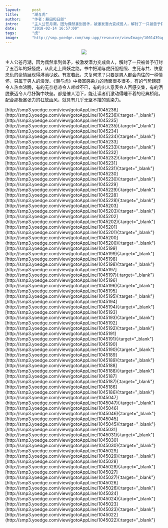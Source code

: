 ```yaml
---
layout:     post
title:      "潮与虎"
author:     "作者：藤田和日郎"
intro:      "主人公苍月潮，因为偶然拿到兽矛，被激发潜力变成兽人，解封了一只被兽予钉封了五百年的妖怪虎，从此走上降妖之路。书中把潮与虎肝胆相照、生死与共、快意恩仇的豪情展现得淋漓尽致。有友若此，夫复何求？只要是男人都会向往的一种情怀，只属于男人的浪漫。《潮与虎》中极富感染力的场面很多很多，有的气势磅礴令人热血沸腾，有的无奈悲凉令人唏嘘不已，有的出人意表令人百感交集，有的洒脱豪迈令人尽抒胸中块垒。都是催人泪下，能让读者们激动得睡不着的经典桥段。配合那极富张力的狂放画风，就具有几乎无坚不摧的感染力。"
date:       "2018-02-14 16:57:00"
tags:       "虎"
image:      "http://smp.yoedge.com/smp-app/resource/viewImage/1001439appline.png"
---
```

<div style="text-align: center">
<p><img src="http://smp.yoedge.com/smp-app/resource/viewImage/1001439appline.png"/></p>
</div>
<p class="post-meta">
<span>主人公苍月潮，因为偶然拿到兽矛，被激发潜力变成兽人，解封了一只被兽予钉封了五百年的妖怪虎，从此走上降妖之路。书中把潮与虎肝胆相照、生死与共、快意恩仇的豪情展现得淋漓尽致。有友若此，夫复何求？只要是男人都会向往的一种情怀，只属于男人的浪漫。《潮与虎》中极富感染力的场面很多很多，有的气势磅礴令人热血沸腾，有的无奈悲凉令人唏嘘不已，有的出人意表令人百感交集，有的洒脱豪迈令人尽抒胸中块垒。都是催人泪下，能让读者们激动得睡不着的经典桥段。配合那极富张力的狂放画风，就具有几乎无坚不摧的感染力。</span>
</p>
[http://smp3.yoedge.com/view/gotoAppLine/1045236](http://smp3.yoedge.com/view/gotoAppLine/1045236){:target="_blank"}
[http://smp3.yoedge.com/view/gotoAppLine/1045235](http://smp3.yoedge.com/view/gotoAppLine/1045235){:target="_blank"}
[http://smp3.yoedge.com/view/gotoAppLine/1045234](http://smp3.yoedge.com/view/gotoAppLine/1045234){:target="_blank"}
[http://smp3.yoedge.com/view/gotoAppLine/1045233](http://smp3.yoedge.com/view/gotoAppLine/1045233){:target="_blank"}
[http://smp3.yoedge.com/view/gotoAppLine/1045232](http://smp3.yoedge.com/view/gotoAppLine/1045232){:target="_blank"}
[http://smp3.yoedge.com/view/gotoAppLine/1045231](http://smp3.yoedge.com/view/gotoAppLine/1045231){:target="_blank"}
[http://smp3.yoedge.com/view/gotoAppLine/1045230](http://smp3.yoedge.com/view/gotoAppLine/1045230){:target="_blank"}
[http://smp3.yoedge.com/view/gotoAppLine/1045229](http://smp3.yoedge.com/view/gotoAppLine/1045229){:target="_blank"}
[http://smp3.yoedge.com/view/gotoAppLine/1045228](http://smp3.yoedge.com/view/gotoAppLine/1045228){:target="_blank"}
[http://smp3.yoedge.com/view/gotoAppLine/1045203](http://smp3.yoedge.com/view/gotoAppLine/1045203){:target="_blank"}
[http://smp3.yoedge.com/view/gotoAppLine/1045202](http://smp3.yoedge.com/view/gotoAppLine/1045202){:target="_blank"}
[http://smp3.yoedge.com/view/gotoAppLine/1045201](http://smp3.yoedge.com/view/gotoAppLine/1045201){:target="_blank"}
[http://smp3.yoedge.com/view/gotoAppLine/1045200](http://smp3.yoedge.com/view/gotoAppLine/1045200){:target="_blank"}
[http://smp3.yoedge.com/view/gotoAppLine/1045199](http://smp3.yoedge.com/view/gotoAppLine/1045199){:target="_blank"}
[http://smp3.yoedge.com/view/gotoAppLine/1045198](http://smp3.yoedge.com/view/gotoAppLine/1045198){:target="_blank"}
[http://smp3.yoedge.com/view/gotoAppLine/1045197](http://smp3.yoedge.com/view/gotoAppLine/1045197){:target="_blank"}
[http://smp3.yoedge.com/view/gotoAppLine/1045196](http://smp3.yoedge.com/view/gotoAppLine/1045196){:target="_blank"}
[http://smp3.yoedge.com/view/gotoAppLine/1045195](http://smp3.yoedge.com/view/gotoAppLine/1045195){:target="_blank"}
[http://smp3.yoedge.com/view/gotoAppLine/1045194](http://smp3.yoedge.com/view/gotoAppLine/1045194){:target="_blank"}
[http://smp3.yoedge.com/view/gotoAppLine/1045193](http://smp3.yoedge.com/view/gotoAppLine/1045193){:target="_blank"}
[http://smp3.yoedge.com/view/gotoAppLine/1045192](http://smp3.yoedge.com/view/gotoAppLine/1045192){:target="_blank"}
[http://smp3.yoedge.com/view/gotoAppLine/1045191](http://smp3.yoedge.com/view/gotoAppLine/1045191){:target="_blank"}
[http://smp3.yoedge.com/view/gotoAppLine/1045190](http://smp3.yoedge.com/view/gotoAppLine/1045190){:target="_blank"}
[http://smp3.yoedge.com/view/gotoAppLine/1045189](http://smp3.yoedge.com/view/gotoAppLine/1045189){:target="_blank"}
[http://smp3.yoedge.com/view/gotoAppLine/1045188](http://smp3.yoedge.com/view/gotoAppLine/1045188){:target="_blank"}
[http://smp3.yoedge.com/view/gotoAppLine/1045187](http://smp3.yoedge.com/view/gotoAppLine/1045187){:target="_blank"}
[http://smp3.yoedge.com/view/gotoAppLine/1045186](http://smp3.yoedge.com/view/gotoAppLine/1045186){:target="_blank"}
[http://smp3.yoedge.com/view/gotoAppLine/1045047](http://smp3.yoedge.com/view/gotoAppLine/1045047){:target="_blank"}
[http://smp3.yoedge.com/view/gotoAppLine/1045046](http://smp3.yoedge.com/view/gotoAppLine/1045046){:target="_blank"}
[http://smp3.yoedge.com/view/gotoAppLine/1045045](http://smp3.yoedge.com/view/gotoAppLine/1045045){:target="_blank"}
[http://smp3.yoedge.com/view/gotoAppLine/1045031](http://smp3.yoedge.com/view/gotoAppLine/1045031){:target="_blank"}
[http://smp3.yoedge.com/view/gotoAppLine/1045030](http://smp3.yoedge.com/view/gotoAppLine/1045030){:target="_blank"}
[http://smp3.yoedge.com/view/gotoAppLine/1045029](http://smp3.yoedge.com/view/gotoAppLine/1045029){:target="_blank"}
[http://smp3.yoedge.com/view/gotoAppLine/1045028](http://smp3.yoedge.com/view/gotoAppLine/1045028){:target="_blank"}
[http://smp3.yoedge.com/view/gotoAppLine/1045027](http://smp3.yoedge.com/view/gotoAppLine/1045027){:target="_blank"}
[http://smp3.yoedge.com/view/gotoAppLine/1045026](http://smp3.yoedge.com/view/gotoAppLine/1045026){:target="_blank"}
[http://smp3.yoedge.com/view/gotoAppLine/1045024](http://smp3.yoedge.com/view/gotoAppLine/1045024){:target="_blank"}
[http://smp3.yoedge.com/view/gotoAppLine/1045023](http://smp3.yoedge.com/view/gotoAppLine/1045023){:target="_blank"}
[http://smp3.yoedge.com/view/gotoAppLine/1045022](http://smp3.yoedge.com/view/gotoAppLine/1045022){:target="_blank"}


